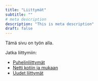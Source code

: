 ```yaml
---
title: "Liittymät"
subtitle: ""
# meta description
description: "This is meta description"
draft: false
---
```


Tämä sivu on työn alla.

<i title="Hinta noussut" class="fas fa-chevron-up" style="color:crimson"></i>

<i title="Hinta laskenut" class="fas fa-chevron-down" style="color:green"></i>

Jatka liittymiin:
* [Puhelinliittymät](/liittymat/puhelin)
* [Netti kotiin ja mukaan](/liittymat/netti)
* [Uudet liittymät](/liittymat/uusi-liittyma)
